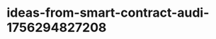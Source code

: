 # ideas-from-smart-contract-audi-1756294827208
```json [ { "title": "AI-Powered Smart Contract Vulnerability Scanner", "description": "أداة تعتمد على الذكاء الاصطناعي لتحليل عقود الذكاء بشكل تلقائي واكتشاف الثغرات الأمنية المحتملة.", "mvp_plan": "تطوير نموذج أولي يقوم بتحميل عقد ذكي، ثم تحليل الكود باستخدام خوارزميات تعلم الآلة لاكتشاف الثغرات. يمكن استخدام مكتبات مثل OpenZeppelin لتسهيل عمل...
